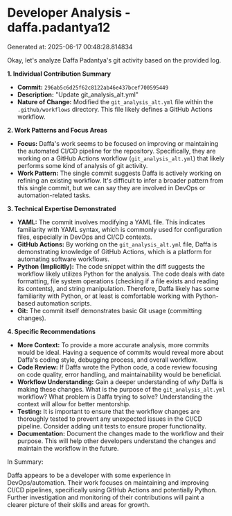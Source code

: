 # Developer Analysis - daffa.padantya12
Generated at: 2025-06-17 00:48:28.814834

Okay, let's analyze Daffa Padantya's git activity based on the provided log.

**1. Individual Contribution Summary**

*   **Commit:** `296ab5c6d25f62c8122ab46e437bcef700595449`
*   **Description:** "Update git\_analysis\_alt.yml"
*   **Nature of Change:**  Modified the `git_analysis_alt.yml` file within the `.github/workflows` directory.  This file likely defines a GitHub Actions workflow.

**2. Work Patterns and Focus Areas**

*   **Focus:**  Daffa's work seems to be focused on improving or maintaining the automated CI/CD pipeline for the repository. Specifically, they are working on a GitHub Actions workflow (`git_analysis_alt.yml`) that likely performs some kind of analysis of git activity.
*   **Work Pattern:** The single commit suggests Daffa is actively working on refining an existing workflow. It's difficult to infer a broader pattern from this single commit, but we can say they are involved in DevOps or automation-related tasks.

**3. Technical Expertise Demonstrated**

*   **YAML:** The commit involves modifying a YAML file. This indicates familiarity with YAML syntax, which is commonly used for configuration files, especially in DevOps and CI/CD contexts.
*   **GitHub Actions:**  By working on the `git_analysis_alt.yml` file, Daffa is demonstrating knowledge of GitHub Actions, which is a platform for automating software workflows.
*   **Python (Implicitly):**  The code snippet within the diff suggests the workflow likely utilizes Python for the analysis. The code deals with date formatting, file system operations (checking if a file exists and reading its contents), and string manipulation.  Therefore, Daffa likely has some familiarity with Python, or at least is comfortable working with Python-based automation scripts.
*   **Git:** The commit itself demonstrates basic Git usage (committing changes).

**4. Specific Recommendations**

*   **More Context:** To provide a more accurate analysis, more commits would be ideal.  Having a sequence of commits would reveal more about Daffa's coding style, debugging process, and overall workflow.
*   **Code Review:** If Daffa wrote the Python code, a code review focusing on code quality, error handling, and maintainability would be beneficial.
*   **Workflow Understanding:**  Gain a deeper understanding of *why* Daffa is making these changes. What is the purpose of the `git_analysis_alt.yml` workflow?  What problem is Daffa trying to solve?  Understanding the context will allow for better mentorship.
*    **Testing:** It is important to ensure that the workflow changes are thoroughly tested to prevent any unexpected issues in the CI/CD pipeline. Consider adding unit tests to ensure proper functionality.
*   **Documentation:** Document the changes made to the workflow and their purpose. This will help other developers understand the changes and maintain the workflow in the future.

In Summary:

Daffa appears to be a developer with some experience in DevOps/automation. Their work focuses on maintaining and improving CI/CD pipelines, specifically using GitHub Actions and potentially Python. Further investigation and monitoring of their contributions will paint a clearer picture of their skills and areas for growth.
